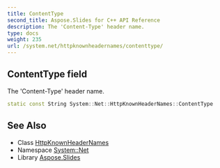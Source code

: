 ```yaml
---
title: ContentType
second_title: Aspose.Slides for C++ API Reference
description: The 'Content-Type' header name.
type: docs
weight: 235
url: /system.net/httpknownheadernames/contenttype/
---
```

## ContentType field


The 'Content-Type' header name.

```cpp
static const String System::Net::HttpKnownHeaderNames::ContentType
```

## See Also

* Class [HttpKnownHeaderNames](../)
* Namespace [System::Net](../../)
* Library [Aspose.Slides](../../../)
